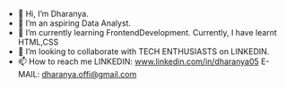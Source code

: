 - 👋 Hi, I’m Dharanya.
- 👀 I’m an aspiring Data Analyst.
- 🌱 I’m currently learning FrontendDevelopment. 
              Currently, I have learnt HTML,CSS 
- 💞️ I’m looking to collaborate with TECH ENTHUSIASTS on LINKEDIN.
- 📫 How to reach me 
              LINKEDIN: www.linkedin.com/in/dharanya05
              E-MAIL: dharanya.offi@gmail.com


<!---
Dharanya2605/Dharanya2605 is a ✨ special ✨ repository because its `README.md` (this file) appears on your GitHub profile.
You can click the Preview link to take a look at your changes.
--->
